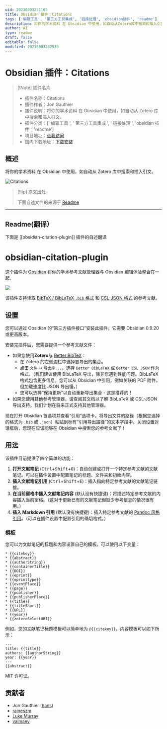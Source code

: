 ```yaml
---
uid: 20230803231105
title: Obsidian 插件：Citations
tags: ['编辑工具', '第三方工具集成', '链接处理', 'obsidian插件', 'readme']
description: 将你的学术资料 在 Obsidian 中使用，如自动从Zotero库中搜索和插入引文。
author: AI
type: readme
draft: false
editable: false
modified: 20230803232530
---
```


# Obsidian 插件：Citations

> [!Note] 插件名片
> - 插件名称：Citations
> - 插件作者：Jon Gauthier
> - 插件说明：将你的学术资料 在 Obsidian 中使用，如自动从 Zotero 库中搜索和插入引文。
> - 插件分类：[' 编辑工具 ', ' 第三方工具集成 ', ' 链接处理 ', 'obsidian 插件 ', 'readme']
> - 项目地址：[点我访问](https://github.com/hans/obsidian-citation-plugin)
> - 国内下载地址：[下载安装](https://pkmer.cn/products/plugin/pluginMarket/?obsidian-citation-plugin)

## 概述

将你的学术资料 在 Obsidian 中使用，如自动从 Zotero 库中搜索和插入引文。

![Citations](https://cdn.pkmer.cn/covers/obsidian-citation-plugin.PNG!pkmer)

> [!tip] 原文出处
>
>下面自述文件的来源于 [Readme](https://ghproxy.net/https://raw.githubusercontent.com/hans/obsidian-citation-plugin/master/README.md)
>

---

## Readme(翻译）

下面是 [[obsidian-citation-plugin]] 插件的自述翻译

# obsidian-citation-plugin

这个插件为 [Obsidian](https://obsidian.md) 将你的学术参考文献管理器与 Obsidian 编辑体验整合在一起。

![](screenshot.png)

该插件支持读取 [BibTeX / BibLaTeX `.bib` 格式][4] 和 [CSL-JSON 格式][1] 的参考文献。

## 设置

您可以通过 Obsidian 的“第三方插件接口”安装此插件。它需要 Obsidian 0.9.20 或更高版本。

安装完插件后，您需要提供一个参考文献文件：

- 如果您使用**Zotero**与 [Better BibTeX][2]：
  - 在 Zotero 的左侧边栏中选择要导出的集合。
  - 点击 `文件` -> `导出库...`。选择 `Better BibLaTeX` 或 `Better CSL JSON` 作为格式。（我们建议使用 BibLaTeX 导出，除非您遇到性能问题。BibLaTeX 格式包含更多信息，您可以从 Obsidian 中引用，例如关联的 PDF 附件，但加载速度比 JSON 导出慢。）
  - 您可以选择“保持更新”以自动重新导出集合 - 这是推荐的！
- 如果您使用其他参考管理器，请查阅其文档以了解 BibLaTeX 或 CSL-JSON 导出支持。我们计划在将来正式支持其他管理器。

现在打开 Obsidian 首选项并查看“引用”选项卡。将导出文件的路径（根据您选择的格式为 `.bib` 或 `.json`）粘贴到标有“引用导出路径”的文本字段中。关闭设置对话框后，您现在应该能够在 Obsidian 中搜索您的参考文献了！

## 用法

该插件目前提供了四个简单的功能：

1. **打开文献笔记** (<kbd>Ctrl</kbd>+<kbd>Shift</kbd>+<kbd>O</kbd>)：自动创建或打开一个特定参考文献的文献笔记。可以在插件设置中配置笔记的标题、文件夹和初始内容。
2. **插入文献笔记引用** (<kbd>Ctrl</kbd>+<kbd>Shift</kbd>+<kbd>E</kbd>)：插入指向特定参考文献的文献笔记链接。
3. **在当前窗格中插入文献笔记内容** (默认没有快捷键)：将描述特定参考文献的内容插入当前窗格。（这对于更新已有的文献笔记但缺少参考信息的情况很有用。）
4. **插入 Markdown 引用** (默认没有快捷键)：插入特定参考文献的 [Pandoc 风格引用][3]。（可以在插件设置中配置引用的确切格式。）

### 模板

您可以为文献笔记的标题和内容设置自己的模板。可以使用以下变量：

```
* {{citekey}}
* {{abstract}}
* {{authorString}}
* {{containerTitle}}
* {{DOI}}
* {{eprint}}
* {{eprinttype}}
* {{eventPlace}}
* {{page}}
* {{publisher}}
* {{publisherPlace}}
* {{title}}
* {{titleShort}}
* {{URL}}
* {{year}}
* {{zoteroSelectURI}}
```

例如，您的文献笔记标题模板可以简单地为 `@{{citekey}}`，内容模板可以如下所示：

```
---
title: {{title}}
authors: {{authorString}}
year: {{year}}
---
{{abstract}}
```

MIT 许可证。

## 贡献者

- Jon Gauthier ([hans](https://github.com/hans))
- [raineszm](https://github.com/raineszm)
- [Luke Murray](https://lukesmurray.com/)
- [valmaev](https://github.com/valmaev)

[1]: <https://github.com/citation-style-language/schema#csl-json-schema>
[2]: <https://retorque.re/zotero-better-bibtex/>
[3]: <https://pandoc.org/MANUAL.html#extension-citations>
[4]: <http://www.bibtex.org/>



